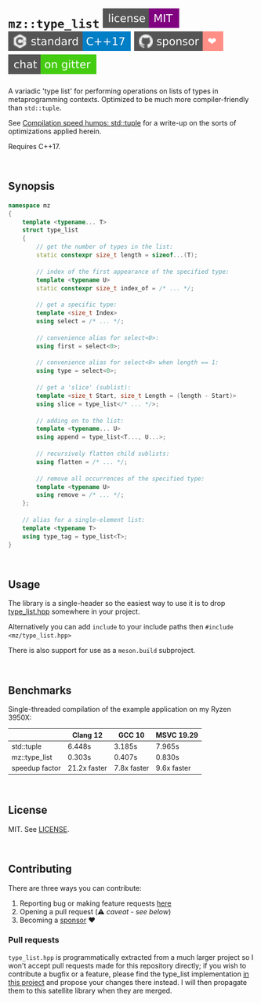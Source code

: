 # `mz::type_list` [![MIT license](docs/images/badge-license-MIT.svg)](./LICENSE) [![C++17](docs/images/badge-c++17.svg)][cpp_compilers] [![Sponsor](docs/images/badge-sponsor.svg)][sponsor] [![Gitter](docs/images/badge-gitter.svg)][gitter]

A variadic 'type list' for performing operations on lists of types in metaprogramming contexts. Optimized to be much more compiler-friendly than `std::tuple`.

See [Compilation speed humps: std::tuple](https://marzer.github.io/md_blog_2021_05_31_compilation_speed_humps_std_tuple.html) for a write-up on the sorts of optimizations applied herein.

Requires C++17.

<br>

## Synopsis

```cpp
namespace mz
{
	template <typename... T>
	struct type_list
	{
		// get the number of types in the list:
		static constexpr size_t length = sizeof...(T);

		// index of the first appearance of the specified type:
		template <typename U>
		static constexpr size_t index_of = /* ... */;

		// get a specific type:
		template <size_t Index>
		using select = /* ... */;

		// convenience alias for select<0>:
		using first = select<0>;

		// convenience alias for select<0> when length == 1:
		using type = select<0>;

		// get a 'slice' (sublist):
		template <size_t Start, size_t Length = (length - Start)>
		using slice = type_list</* ... */>;

		// adding on to the list:
		template <typename... U>
		using append = type_list<T..., U...>;

		// recursively flatten child sublists:
		using flatten = /* ... */;

		// remove all occurrences of the specified type:
		template <typename U>
		using remove = /* ... */;
	};

	// alias for a single-element list:
	template <typename T>
	using type_tag = type_list<T>;
}
```

<br>

## Usage

The library is a single-header so the easiest way to use it is to drop [type_list.hpp] somewhere in your project.

Alternatively you can add `include` to your include paths then `#include <mz/type_list.hpp>`

There is also support for use as a `meson.build` subproject.

<br>

## Benchmarks

Single-threaded compilation of the example application on my Ryzen 3950X:

|                | Clang 12     | GCC 10      | MSVC 19.29  |
| -------------- | ------------ | ----------- | ----------- |
| std::tuple     | 6.448s       | 3.185s      | 7.965s      |
| mz::type_list  | 0.303s       | 0.407s      | 0.830s      |
| speedup factor | 21.2x faster | 7.8x faster | 9.6x faster |

<br>

## License

MIT. See [LICENSE](LICENSE).

<br>

## Contributing

There are three ways you can contribute:

1. Reporting bug or making feature requests [here](https://github.com/marzer/type_list/issues/new)
2. Opening a pull request (⚠&#xFE0F; _caveat - see below_)
3. Becoming a [sponsor] ❤&#xFE0F;

### Pull requests

`type_list.hpp` is programmatically extracted from a much larger project so I won't accept pull requests made for this repository directly; if you wish to contribute a bugfix or a feature, please find the type_list implementation [in this project](https://github.com/marzer/muu) and propose your changes there instead. I will then propagate them to this satellite library when they are merged.

[type_list.hpp]: include/mz/type_list.hpp
[license]: ./LICENSE
[cpp_compilers]: https://en.cppreference.com/w/cpp/compiler_support
[gitter]: https://gitter.im/marzer/community
[sponsor]: https://github.com/sponsors/marzer
